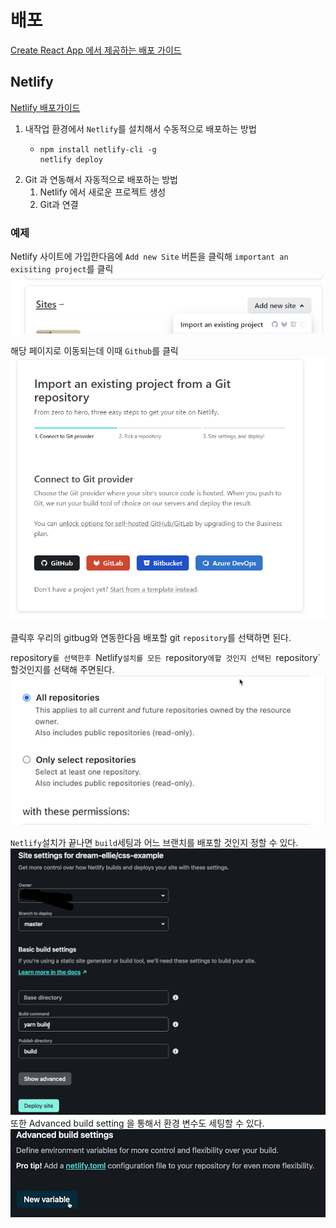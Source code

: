 # 배포
[Create React App 에서 제공하는 배포 가이드](https://create-react-app.dev/docs/deployment)  
  
## Netlify
[Netlify 배포가이드](https://create-react-app.dev/docs/deployment#netlify)  
  
1. 내작업 환경에서 `Netlify`를 설치해서 수동적으로 배포하는 방법
   * ```
     npm install netlify-cli -g
     netlify deploy
     ``` 
2. Git 과 연동해서 자동적으로 배포하는 방법
   1. Netlify 에서 새로운 프로젝트 생성 
   2. Git과 연결

### 예제
Netlify 사이트에 가입한다음에 `Add new Site` 버튼을 클릭해 `important an exisiting project`를 클릭  
![deploy.png](../memo/deploy.png)   

해당 페이지로 이동되는데 이때 `Github`를 클릭  
![deploy.png](../memo/2.deploy.png)  
  
클릭후 우리의 gitbug와 연동한다음 배포할 git `repository`를 선택하면 된다.  

repository`를 선택한후 `Netlify`설치를 모든 `repository`에할 것인지 선택된 `repository` 할것인지를 선택해 주면된다.   
![deploy.png](../memo/3.deploy.png)  

`Netlify`설치가 끝나면 `build`세팅과 어느 브랜치를 배포할 것인지 정할 수 있다.  
![deploy.png](../memo/4.deploy.png)  
또한 Advanced build setting 을 통해서 환경 변수도 세팅할 수 있다.  
![deploy.png](../memo/5.deploy.png)
